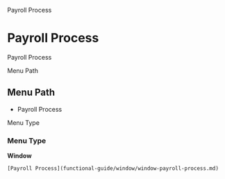 
Payroll Process
# Payroll Process


Payroll Process

Menu Path
## Menu Path



- Payroll Process

Menu Type
### Menu Type

**Window**


```
[Payroll Process](functional-guide/window/window-payroll-process.md)
```